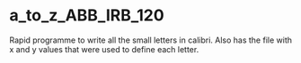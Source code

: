 # a_to_z_ABB_IRB_120
Rapid programme to write all the small letters in calibri. Also has the file with x and y values that were used to define each letter.
